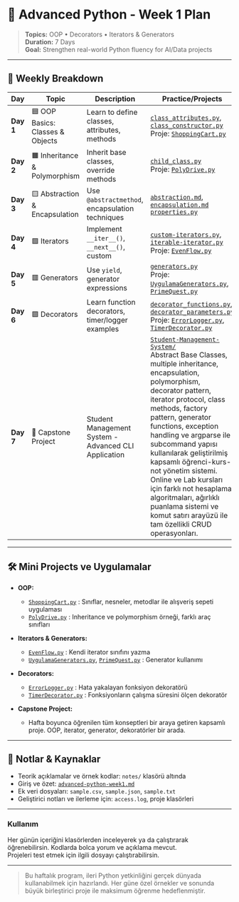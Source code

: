 # 🚀 Advanced Python - Week 1 Plan

> **Topics:** OOP • Decorators • Iterators & Generators  
> **Duration:** 7 Days  
> **Goal:** Strengthen real-world Python fluency for AI/Data projects

---

## 📅 Weekly Breakdown

| Day      | Topic                           | Description                                      | Practice/Projects                                                                                                         |
|----------|---------------------------------|--------------------------------------------------|--------------------------------------------------------------------------------------------------------------------------|
| **Day 1**| 🟦 OOP Basics: Classes & Objects | Learn to define classes, attributes, methods     | [`class_attributes.py`](notes/Classes/class_attributes.py), [`class_constructor.py`](notes/Classes/class_constructor.py) <br> Proje: [`ShoppingCart.py`](mini-projects/OOP/ShoppingCart.py)           |
| **Day 2**| 🟧 Inheritance & Polymorphism    | Inherit base classes, override methods           | [`child_class.py`](notes/Classes/child_class.py) <br> Proje: [`PolyDrive.py`](mini-projects/OOP/PolyDrive.py)            |
| **Day 3**| 🟨 Abstraction & Encapsulation   | Use `@abstractmethod`, encapsulation techniques  | [`abstraction.md`](notes/OOP/abstraction.md), [`encapsulation.md`](notes/OOP/encapsulation.md) <br> [`properties.py`](notes/Classes/properties.py) |
| **Day 4**| 🟩 Iterators                     | Implement `__iter__()`, `__next__()`, custom     | [`custom-iterators.py`](notes/iterators_and_generators/custom-iterators.py), [`iterable-iterator.py`](notes/iterators_and_generators/iterable-iterator.py) <br> Proje: [`EvenFlow.py`](mini-projects/Iterators_and_Generators/EvenFlow.py) |
| **Day 5**| 🟥 Generators                    | Use `yield`, generator expressions               | [`generators.py`](notes/iterators_and_generators/generators.py) <br> Proje: [`UygulamaGenerators.py`](mini-projects/Iterators_and_Generators/UygulamaGenerators.py), [`PrimeQuest.py`](mini-projects/Iterators_and_Generators/PrimeQuest.py) |
| **Day 6**| 🟪 Decorators                    | Learn function decorators, timer/logger examples | [`decorator_functions.py`](notes/Decorators/decorator_functions.py), [`decorator_parameters.py`](notes/Decorators/decorator_parameters.py) <br> Proje: [`ErrorLogger.py`](mini-projects/Decorators/ErrorLogger.py), [`TimerDecorator.py`](mini-projects/Decorators/TimerDecorator.py) |
| **Day 7**| 🏁 Capstone Project              | Student Management System - Advanced CLI Application | [`Student-Management-System/`](Student-Management-System/) <br> Abstract Base Classes, multiple inheritance, encapsulation, polymorphism, decorator pattern, iterator protocol, class methods, factory pattern, generator functions, exception handling ve argparse ile subcommand yapısı kullanılarak geliştirilmiş kapsamlı öğrenci-kurs-not yönetim sistemi. Online ve Lab kursları için farklı not hesaplama algoritmaları, ağırlıklı puanlama sistemi ve komut satırı arayüzü ile tam özellikli CRUD operasyonları. |

---

## 🛠️ Mini Projects ve Uygulamalar

- **OOP:**  
  - [`ShoppingCart.py`](mini-projects/OOP/ShoppingCart.py) : Sınıflar, nesneler, metodlar ile alışveriş sepeti uygulaması  
  - [`PolyDrive.py`](mini-projects/OOP/PolyDrive.py) : Inheritance ve polymorphism örneği, farklı araç sınıfları

- **Iterators & Generators:**  
  - [`EvenFlow.py`](mini-projects/Iterators_and_Generators/EvenFlow.py) : Kendi iterator sınıfını yazma  
  - [`UygulamaGenerators.py`](mini-projects/Iterators_and_Generators/UygulamaGenerators.py), [`PrimeQuest.py`](mini-projects/Iterators_and_Generators/PrimeQuest.py) : Generator kullanımı

- **Decorators:**  
  - [`ErrorLogger.py`](mini-projects/Decorators/ErrorLogger.py) : Hata yakalayan fonksiyon dekoratörü  
  - [`TimerDecorator.py`](mini-projects/Decorators/TimerDecorator.py) : Fonksiyonların çalışma süresini ölçen dekoratör

- **Capstone Project:**  
  - Hafta boyunca öğrenilen tüm konseptleri bir araya getiren kapsamlı proje. OOP, iterator, generator, dekoratörler bir arada.

---

## 📑 Notlar & Kaynaklar

- Teorik açıklamalar ve örnek kodlar: `notes/` klasörü altında  
- Giriş ve özet: [`advanced-python-week1.md`](advanced-python-week1.md)
- Ek veri dosyaları: `sample.csv`, `sample.json`, `sample.txt`  
- Geliştirici notları ve ilerleme için: `access.log`, proje klasörleri

---

### Kullanım

Her günün içeriğini klasörlerden inceleyerek ya da çalıştırarak öğrenebilirsin. Kodlarda bolca yorum ve açıklama mevcut.  
Projeleri test etmek için ilgili dosyayı çalıştırabilirsin.

---

> Bu haftalık program, ileri Python yetkinliğini gerçek dünyada kullanabilmek için hazırlandı. Her güne özel örnekler ve sonunda büyük birleştirici proje ile maksimum öğrenme hedeflenmiştir.

